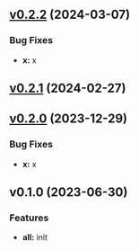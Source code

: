 
<a name="v0.2.2"></a>
## [v0.2.2](https://8.140.161.172/wangsb/wgateway/compare/v0.2.1...v0.2.2) (2024-03-07)

### Bug Fixes

* **x:** x


<a name="v0.2.1"></a>
## [v0.2.1](https://8.140.161.172/wangsb/wgateway/compare/v0.2.0...v0.2.1) (2024-02-27)


<a name="v0.2.0"></a>
## [v0.2.0](https://8.140.161.172/wangsb/wgateway/compare/v0.1.0...v0.2.0) (2023-12-29)

### Bug Fixes

* **x:** x


<a name="v0.1.0"></a>
## v0.1.0 (2023-06-30)

### Features

* **all:** init


